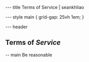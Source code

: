 --- title
Terms of Service | seankhliao

--- style
main {
grid-gap: 25vh 1em;
}

--- header

<h2>Terms of <em>Service</em></h2>

-- main
Be reasonable
